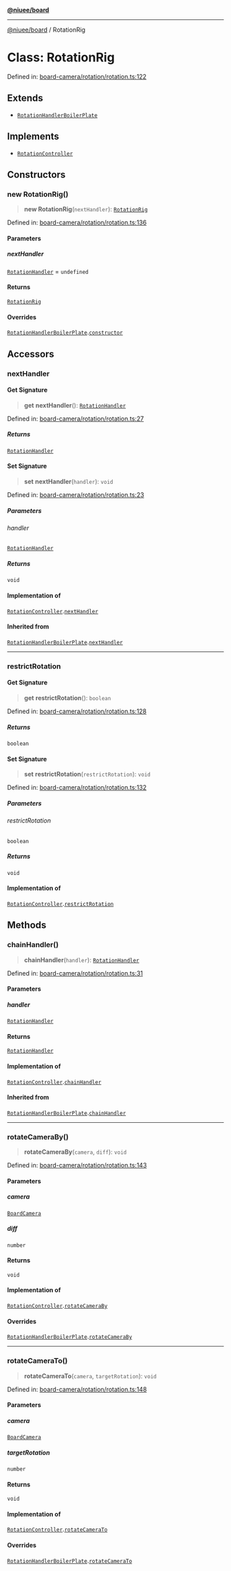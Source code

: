 [**@niuee/board**](../README.md)

***

[@niuee/board](../globals.md) / RotationRig

# Class: RotationRig

Defined in: [board-camera/rotation/rotation.ts:122](https://github.com/niuee/board/blob/d74620e4e63da3004adfc7105b7f1136fce9577c/src/board-camera/rotation/rotation.ts#L122)

## Extends

- [`RotationHandlerBoilerPlate`](RotationHandlerBoilerPlate.md)

## Implements

- [`RotationController`](../interfaces/RotationController.md)

## Constructors

### new RotationRig()

> **new RotationRig**(`nextHandler`): [`RotationRig`](RotationRig.md)

Defined in: [board-camera/rotation/rotation.ts:136](https://github.com/niuee/board/blob/d74620e4e63da3004adfc7105b7f1136fce9577c/src/board-camera/rotation/rotation.ts#L136)

#### Parameters

##### nextHandler

[`RotationHandler`](../interfaces/RotationHandler.md) = `undefined`

#### Returns

[`RotationRig`](RotationRig.md)

#### Overrides

[`RotationHandlerBoilerPlate`](RotationHandlerBoilerPlate.md).[`constructor`](RotationHandlerBoilerPlate.md#constructors)

## Accessors

### nextHandler

#### Get Signature

> **get** **nextHandler**(): [`RotationHandler`](../interfaces/RotationHandler.md)

Defined in: [board-camera/rotation/rotation.ts:27](https://github.com/niuee/board/blob/d74620e4e63da3004adfc7105b7f1136fce9577c/src/board-camera/rotation/rotation.ts#L27)

##### Returns

[`RotationHandler`](../interfaces/RotationHandler.md)

#### Set Signature

> **set** **nextHandler**(`handler`): `void`

Defined in: [board-camera/rotation/rotation.ts:23](https://github.com/niuee/board/blob/d74620e4e63da3004adfc7105b7f1136fce9577c/src/board-camera/rotation/rotation.ts#L23)

##### Parameters

###### handler

[`RotationHandler`](../interfaces/RotationHandler.md)

##### Returns

`void`

#### Implementation of

[`RotationController`](../interfaces/RotationController.md).[`nextHandler`](../interfaces/RotationController.md#nexthandler)

#### Inherited from

[`RotationHandlerBoilerPlate`](RotationHandlerBoilerPlate.md).[`nextHandler`](RotationHandlerBoilerPlate.md#nexthandler-1)

***

### restrictRotation

#### Get Signature

> **get** **restrictRotation**(): `boolean`

Defined in: [board-camera/rotation/rotation.ts:128](https://github.com/niuee/board/blob/d74620e4e63da3004adfc7105b7f1136fce9577c/src/board-camera/rotation/rotation.ts#L128)

##### Returns

`boolean`

#### Set Signature

> **set** **restrictRotation**(`restrictRotation`): `void`

Defined in: [board-camera/rotation/rotation.ts:132](https://github.com/niuee/board/blob/d74620e4e63da3004adfc7105b7f1136fce9577c/src/board-camera/rotation/rotation.ts#L132)

##### Parameters

###### restrictRotation

`boolean`

##### Returns

`void`

#### Implementation of

[`RotationController`](../interfaces/RotationController.md).[`restrictRotation`](../interfaces/RotationController.md#restrictrotation)

## Methods

### chainHandler()

> **chainHandler**(`handler`): [`RotationHandler`](../interfaces/RotationHandler.md)

Defined in: [board-camera/rotation/rotation.ts:31](https://github.com/niuee/board/blob/d74620e4e63da3004adfc7105b7f1136fce9577c/src/board-camera/rotation/rotation.ts#L31)

#### Parameters

##### handler

[`RotationHandler`](../interfaces/RotationHandler.md)

#### Returns

[`RotationHandler`](../interfaces/RotationHandler.md)

#### Implementation of

[`RotationController`](../interfaces/RotationController.md).[`chainHandler`](../interfaces/RotationController.md#chainhandler)

#### Inherited from

[`RotationHandlerBoilerPlate`](RotationHandlerBoilerPlate.md).[`chainHandler`](RotationHandlerBoilerPlate.md#chainhandler)

***

### rotateCameraBy()

> **rotateCameraBy**(`camera`, `diff`): `void`

Defined in: [board-camera/rotation/rotation.ts:143](https://github.com/niuee/board/blob/d74620e4e63da3004adfc7105b7f1136fce9577c/src/board-camera/rotation/rotation.ts#L143)

#### Parameters

##### camera

[`BoardCamera`](../interfaces/BoardCamera.md)

##### diff

`number`

#### Returns

`void`

#### Implementation of

[`RotationController`](../interfaces/RotationController.md).[`rotateCameraBy`](../interfaces/RotationController.md#rotatecameraby)

#### Overrides

[`RotationHandlerBoilerPlate`](RotationHandlerBoilerPlate.md).[`rotateCameraBy`](RotationHandlerBoilerPlate.md#rotatecameraby)

***

### rotateCameraTo()

> **rotateCameraTo**(`camera`, `targetRotation`): `void`

Defined in: [board-camera/rotation/rotation.ts:148](https://github.com/niuee/board/blob/d74620e4e63da3004adfc7105b7f1136fce9577c/src/board-camera/rotation/rotation.ts#L148)

#### Parameters

##### camera

[`BoardCamera`](../interfaces/BoardCamera.md)

##### targetRotation

`number`

#### Returns

`void`

#### Implementation of

[`RotationController`](../interfaces/RotationController.md).[`rotateCameraTo`](../interfaces/RotationController.md#rotatecamerato)

#### Overrides

[`RotationHandlerBoilerPlate`](RotationHandlerBoilerPlate.md).[`rotateCameraTo`](RotationHandlerBoilerPlate.md#rotatecamerato)
